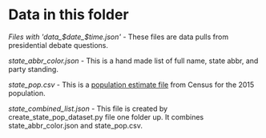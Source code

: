 # Data in this folder

*Files with 'data_$date_$time.json'* - These files are data pulls from
presidential debate questions.

*state_abbr_color.json* - This is a hand made list of full name, state abbr,
and party standing.

*state_pop.csv* - This is a [population estimate file](https://www.census.gov/popest/data/state/asrh/2015/files/SCPRC-EST2015-18+POP-RES.csv) from Census for the 2015 population.

*state_combined_list.json* - This file is created by create_state_pop_dataset.py
file one folder up. It combines state_abbr_color.json and state_pop.csv.
